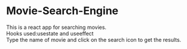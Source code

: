 # Movie-Search-Engine
This is a react app for searching movies.
<br>
Hooks used:usestate and useeffect
<br>
Type the name of movie and click on the search icon to get the results.

